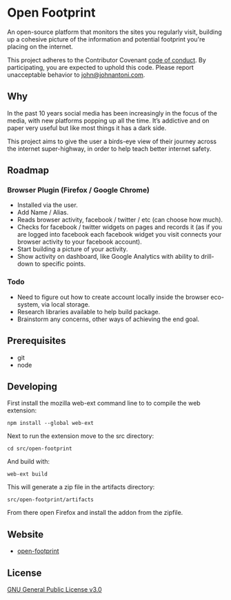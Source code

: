 # Open Footprint

An open-source platform that monitors the sites you regularly visit, building up a cohesive picture of the information and potential footprint you're placing on the internet.

This project adheres to the Contributor Covenant [code of conduct](CODE_OF_CONDUCT.md).
By participating, you are expected to uphold this code. Please report unacceptable behavior to john@johnantoni.com.

## Why

In the past 10 years social media has been increasingly in the focus of the media, with new platforms popping up all the time. It’s addictive and on paper very useful but like most things it has a dark side.

This project aims to give the user a birds-eye view of their journey across the internet super-highway, in order to help teach better internet safety.

## Roadmap

### Browser Plugin (Firefox / Google Chrome)

* Installed via the user.
* Add Name / Alias.
* Reads browser activity, facebook / twitter / etc (can choose how much).
* Checks for facebook / twitter widgets on pages and records it (as if you are logged into facebook each facebook widget you visit connects your browser activity to your facebook account).
* Start building a picture of your activity.
* Show activity on dashboard, like Google Analytics with ability to drill-down to specific points.

### Todo

* Need to figure out how to create account locally inside the browser eco-system, via local storage.
* Research libraries available to help build package.
* Brainstorm any concerns, other ways of achieving the end goal.

## Prerequisites

- git
- node

## Developing

First install the mozilla web-ext command line to to compile the web extension:

    npm install --global web-ext

Next to run the extension move to the src directory:

    cd src/open-footprint

And build with:

    web-ext build

This will generate a zip file in the artifacts directory:

    src/open-footprint/artifacts

From there open Firefox and install the addon from the zipfile.

## Website

- [open-footprint](https://open-footprint.johnantoni.com)

## License

[GNU General Public License v3.0](https://github.com/johnantoni/open-footprint/blob/master/LICENSE.TXT)
